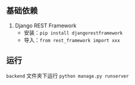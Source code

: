 #

## 基础依赖

1. Django REST Framework
    - 安装：`pip install djangorestframework`
    - 导入：`from rest_framework import xxx`

## 运行

`backend` 文件夹下运行 `python manage.py runserver`
